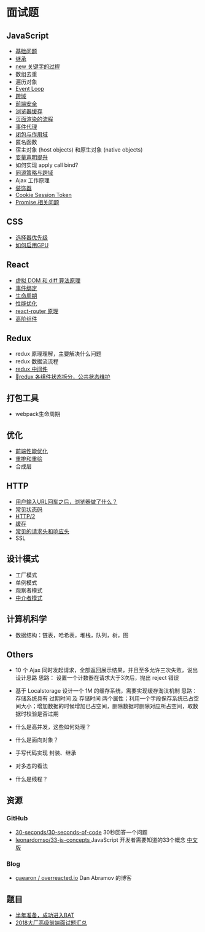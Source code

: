 # 面试题

## JavaScript

- [基础问题](./面试初级问题.md)
- [继承](../JavaScript/继承.md)
- [new 关键字的过程](./new关键字的过程.md)
- 数组去重
- 遍历对象
- [Event Loop](./Event%20Loop.md)
- [跨域](./跨域.md)
- [前端安全](./前端安全.md)
- [浏览器缓存](../HTTP/浏览器缓存机制剖析.md)
- [页面渲染的流程](./浏览器.md)
- [事件代理](../JavaScript/事件捕获与事件冒泡.md)
- [闭包与作用域](../JavaScript/闭包.md)
- 匿名函数
- 宿主对象 (host objects) 和原生对象 (native objects)
- [变量声明提升](./变量提升&函数提升.md)
- 如何实现 apply call bind?
- [同源策略与跨域](./跨域.md)
- Ajax 工作原理
- [装饰器](../JavaScript/Decorator.md)
- [Cookie Session Token](./cookie,%20session,%20token.md)
- [Promise 相关问题](../JavaScript/Promise/README.md)

## CSS

- [选择器优先级](../CSS/CSS优先级.md)
- [如何启用GPU](../CSS/硬件加速.md)

## React

- [虚拟 DOM 和 diff 算法原理](../React/React%20diff.md)
- [事件绑定](../React/Understanding%20React/Events.md)
- [生命周期](../React/Understanding%20React/lifeCycle.md)
- [性能优化](../React/React%20优化.md)
- [react-router 原理](../React/React%20Router.md)
- [高阶组件](../React/Understanding%20React/HOC.md)

## Redux

- redux 原理理解，主要解决什么问题
- redux 数据流流程
- [redux 中间件](../State/Redux/中间件.md)
- [redux 各组件状态拆分，公共状态维护](../State/探索Redux的最佳实践.md)

## 打包工具

- webpack生命周期

## 优化

- [前端性能优化](./性能优化指南.md)
- [重排和重绘](./重排&重绘.md)
- 合成层

## HTTP

- [用户输入URL回车之后，浏览器做了什么？](../HTTP/从输入URL到页面加载发生了什么.md)
- [常见状态码](../HTTP/状态码.md)
- [HTTP/2](../HTTP/HTTP2.md)
- [缓存](../HTTP/缓存.md)
- [常见的请求头和响应头](../HTTP/Headers.md)
- SSL

## 设计模式

- 工厂模式
- 单例模式
- 观察者模式
- [中介者模式](../Design%20Pattern/中介者模式.md)

## 计算机科学

- 数据结构：链表，哈希表，堆栈，队列，树，图

## Others

- 10 个 Ajax 同时发起请求，全部返回展示结果，并且至多允许三次失败，说出设计思路
  思路： 设置一个计数器在请求大于3次后，抛出 reject 错误

- 基于 Localstorage 设计一个 1M 的缓存系统，需要实现缓存淘汰机制
  思路：存储系统具有 过期时间 及 存储时间 两个属性；利用一个字段保存系统已占空间大小；增加数据的时候增加已占空间，删除数据时删除对应所占空间，取数据时校验是否过期

- 什么是高并发，这些如何处理？
- 什么是面向对象？
- 手写代码实现 封装、继承
- 对多态的看法
- 什么是线程？

## 资源

### GitHub

- [30-seconds/30-seconds-of-code](https://github.com/30-seconds/30-seconds-of-code)
    30秒回答一个问题
- [leonardomso/33-js-concepts ](https://github.com/leonardomso/33-js-concepts)
    JavaScript 开发者需要知道的33个概念 [中文版](https://github.com/stephentian/33-js-concepts)

### Blog

- [gaearon / overreacted.io](https://github.com/gaearon/overreacted.io)
    Dan Abramov 的博客

## 题目

- [半年准备，成功进入BAT](https://github.com/brickspert/blog/issues/16)
- [2018大厂高级前端面试题汇总](https://github.com/yygmind/blog/issues/5)